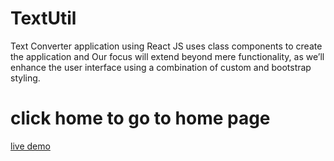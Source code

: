 # TextUtil
Text Converter application using React JS uses class components to create the application and Our focus will extend beyond mere functionality, as we’ll enhance the user interface using a combination of custom and bootstrap styling.           
# click home to go to home page
[live demo](https://paraspasbola.github.io/TextUtil/)
